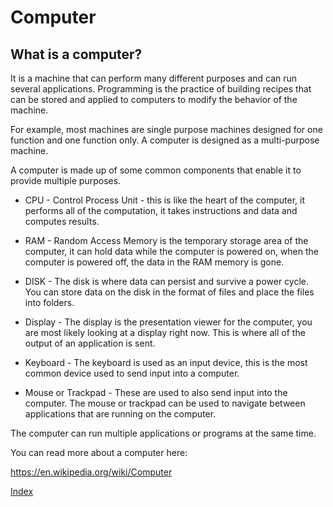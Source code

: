 # Computer

## What is a computer?

It is a machine that can perform many different purposes and can run several
applications. Programming is the practice of building recipes that can be
stored and applied to computers to modify the behavior of the machine.

For example, most machines are single purpose machines designed for one function
and one function only. A computer is designed as a multi-purpose machine.

A computer is made up of some common components that enable it to provide multiple
purposes.

- CPU - Control Process Unit - this is like the heart of the computer, it performs
all of the computation, it takes instructions and data and computes results.

- RAM - Random Access Memory is the temporary storage area of the computer, it can
hold data while the computer is powered on, when the computer is powered off, the
data in the RAM memory is gone.

- DISK - The disk is where data can persist and survive a power cycle. You can store
data on the disk in the format of files and place the files into folders.

- Display - The display is the presentation viewer for the computer, you are
most likely looking at a display right now. This is where all of the output of
an application is sent.

- Keyboard - The keyboard is used as an input device, this is the most common device
used to send input into a computer.

- Mouse or Trackpad - These are used to also send input into the computer. The
mouse or trackpad can be used to navigate between applications that are running
on the computer.

The computer can run multiple applications or programs at the same time.

You can read more about a computer here:

https://en.wikipedia.org/wiki/Computer

[Index](.)
